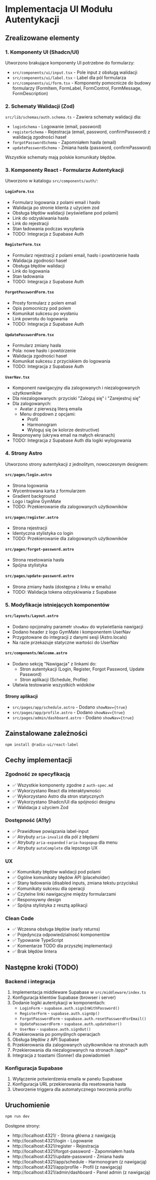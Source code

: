 # Implementacja UI Modułu Autentykacji

## Zrealizowane elementy

### 1. Komponenty UI (Shadcn/UI)

Utworzono brakujące komponenty UI potrzebne do formularzy:

- `src/components/ui/input.tsx` - Pole input z obsługą walidacji
- `src/components/ui/label.tsx` - Label dla pól formularza
- `src/components/ui/form.tsx` - Komponenty pomocnicze do budowy formularzy (FormItem, FormLabel, FormControl, FormMessage, FormDescription)

### 2. Schematy Walidacji (Zod)

`src/lib/schemas/auth.schema.ts` - Zawiera schematy walidacji dla:

- `loginSchema` - Logowanie (email, password)
- `registerSchema` - Rejestracja (email, password, confirmPassword) z walidacją zgodności haseł
- `forgotPasswordSchema` - Zapomniałem hasła (email)
- `updatePasswordSchema` - Zmiana hasła (password, confirmPassword)

Wszystkie schematy mają polskie komunikaty błędów.

### 3. Komponenty React - Formularze Autentykacji

Utworzono w katalogu `src/components/auth/`:

#### `LoginForm.tsx`

- Formularz logowania z polami email i hasło
- Walidacja po stronie klienta z użyciem zod
- Obsługa błędów walidacji (wyświetlane pod polami)
- Link do odzyskiwania hasła
- Link do rejestracji
- Stan ładowania podczas wysyłania
- TODO: Integracja z Supabase Auth

#### `RegisterForm.tsx`

- Formularz rejestracji z polami email, hasło i powtórzenie hasła
- Walidacja zgodności haseł
- Obsługa błędów walidacji
- Link do logowania
- Stan ładowania
- TODO: Integracja z Supabase Auth

#### `ForgotPasswordForm.tsx`

- Prosty formularz z polem email
- Opis pomocniczy pod polem
- Komunikat sukcesu po wysłaniu
- Link powrotu do logowania
- TODO: Integracja z Supabase Auth

#### `UpdatePasswordForm.tsx`

- Formularz zmiany hasła
- Pola: nowe hasło i powtórzenie
- Walidacja zgodności haseł
- Komunikat sukcesu z przyciskiem do logowania
- TODO: Integracja z Supabase Auth

#### `UserNav.tsx`

- Komponent nawigacyjny dla zalogowanych i niezalogowanych użytkowników
- Dla niezalogowanych: przyciski "Zaloguj się" i "Zarejestruj się"
- Dla zalogowanych:
  - Avatar z pierwszą literą emaila
  - Menu dropdown z opcjami:
    - Profil
    - Harmonogram
    - Wyloguj się (w kolorze destructive)
- Responsywny (ukrywa email na małych ekranach)
- TODO: Integracja z Supabase Auth dla logiki wylogowania

### 4. Strony Astro

Utworzono strony autentykacji z jednolitym, nowoczesnym designem:

#### `src/pages/login.astro`

- Strona logowania
- Wycentrowana karta z formularzem
- Gradient background
- Logo i tagline GymMate
- TODO: Przekierowanie dla zalogowanych użytkowników

#### `src/pages/register.astro`

- Strona rejestracji
- Identyczna stylistyka co login
- TODO: Przekierowanie dla zalogowanych użytkowników

#### `src/pages/forgot-password.astro`

- Strona resetowania hasła
- Spójna stylistyka

#### `src/pages/update-password.astro`

- Strona zmiany hasła (dostępna z linku w emailu)
- TODO: Walidacja tokena odzyskiwania z Supabase

### 5. Modyfikacje istniejących komponentów

#### `src/layouts/Layout.astro`

- Dodano opcjonalny parametr `showNav` do wyświetlania nawigacji
- Dodano header z logo GymMate i komponentem UserNav
- Przygotowane do integracji z danymi sesji (Astro.locals)
- Na razie przekazuje statyczne wartości do UserNav

#### `src/components/Welcome.astro`

- Dodano sekcję "Nawigacja" z linkami do:
  - Stron autentykacji (Login, Register, Forgot Password, Update Password)
  - Stron aplikacji (Schedule, Profile)
- Ułatwia testowanie wszystkich widoków

#### Strony aplikacji

- `src/pages/app/schedule.astro` - Dodano `showNav={true}`
- `src/pages/app/profile.astro` - Dodano `showNav={true}`
- `src/pages/admin/dashboard.astro` - Dodano `showNav={true}`

## Zainstalowane zależności

```bash
npm install @radix-ui/react-label
```

## Cechy implementacji

### Zgodność ze specyfikacją

- ✅ Wszystkie komponenty zgodne z `auth-spec.md`
- ✅ Wykorzystano React dla interaktywności
- ✅ Wykorzystano Astro dla stron statycznych
- ✅ Wykorzystano Shadcn/UI dla spójności designu
- ✅ Walidacja z użyciem Zod

### Dostępność (A11y)

- ✅ Prawidłowe powiązania label-input
- ✅ Atrybuty `aria-invalid` dla pól z błędami
- ✅ Atrybuty `aria-expanded` i `aria-haspopup` dla menu
- ✅ Atrybuty `autoComplete` dla lepszego UX

### UX

- ✅ Komunikaty błędów walidacji pod polami
- ✅ Ogólne komunikaty błędów API (placeholder)
- ✅ Stany ładowania (disabled inputs, zmiana tekstu przycisku)
- ✅ Komunikaty sukcesu dla operacji
- ✅ Czytelne linki nawigacyjne między formularzami
- ✅ Responsywny design
- ✅ Spójna stylistyka z resztą aplikacji

### Clean Code

- ✅ Wczesna obsługa błędów (early returns)
- ✅ Pojedyncza odpowiedzialność komponentów
- ✅ Typowanie TypeScript
- ✅ Komentarze TODO dla przyszłej implementacji
- ✅ Brak błędów lintera

## Następne kroki (TODO)

### Backend i integracja

1. Implementacja middleware Supabase w `src/middleware/index.ts`
2. Konfiguracja klientów Supabase (browser i server)
3. Dodanie logiki autentykacji w komponentach:
   - `LoginForm` - `supabase.auth.signInWithPassword()`
   - `RegisterForm` - `supabase.auth.signUp()`
   - `ForgotPasswordForm` - `supabase.auth.resetPasswordForEmail()`
   - `UpdatePasswordForm` - `supabase.auth.updateUser()`
   - `UserNav` - `supabase.auth.signOut()`
4. Przekierowania po pomyślnych operacjach
5. Obsługa błędów z API Supabase
6. Przekierowania dla zalogowanych użytkowników na stronach auth
7. Przekierowania dla niezalogowanych na stronach /app/\*
8. Integracja z toastami (Sonner) dla powiadomień

### Konfiguracja Supabase

1. Wyłączenie potwierdzenia emaila w panelu Supabase
2. Konfiguracja URL przekierowania dla resetowania hasła
3. Utworzenie triggera dla automatycznego tworzenia profilu

## Uruchomienie

```bash
npm run dev
```

Dostępne strony:

- http://localhost:4321/ - Strona główna z nawigacją
- http://localhost:4321/login - Logowanie
- http://localhost:4321/register - Rejestracja
- http://localhost:4321/forgot-password - Zapomniałem hasła
- http://localhost:4321/update-password - Zmiana hasła
- http://localhost:4321/app/schedule - Harmonogram (z nawigacją)
- http://localhost:4321/app/profile - Profil (z nawigacją)
- http://localhost:4321/admin/dashboard - Panel admin (z nawigacją)
